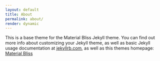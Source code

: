 ```yaml
---
layout: default
title: About
permalink: about/
render: dynamic
---
```


This is a base theme for the Material Bliss Jekyll theme. You can find out more info about customizing your Jekyll theme, as well as basic Jekyll usage documentation at [jekyllrb.com](http://jekyllrb.com/), as well as this themes homepage: [Material Bliss](http://www.github.com/InsidiousMind/material-bliss-jekyll-theme)
